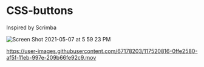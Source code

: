 # CSS-buttons
Inspired by Scrimba


![Screen Shot 2021-05-07 at 5 59 23 PM](https://user-images.githubusercontent.com/67178203/117520809-0d033500-af5f-11eb-91db-1433e2fb3018.png)

https://user-images.githubusercontent.com/67178203/117520816-0ffe2580-af5f-11eb-997e-209b66fe92c9.mov

